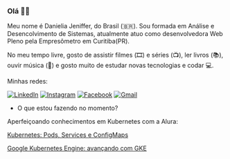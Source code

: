 ### Olá 👋😄

Meu nome é Danielia Jeniffer, do Brasil (🇧🇷). Sou formada em Análise e Desencolvimento de Sistemas, atualmente atuo como desenvolvedora Web Pleno pela Empresômetro em Curitiba(PR).

No meu tempo livre, gosto de assistir filmes (🎞️) e séries (📺), ler livros (📚), ouvir música (🎵) e gosto muito de estudar novas tecnologias e codar :computer:. 

Minhas redes: 

[![LinkedIn](https://img.shields.io/badge/-LinkedIn-blue?style=flat-square&logo=Linkedin&logoColor=white&link=https://www.linkedin.com/in/danielia-jeniffer)](https://www.linkedin.com/in/danielia-jeniffer)  [![Instagram](https://img.shields.io/badge/-Instagram-orange?style=flat-square&logo=Instagram&logoColor=white&link=https://www.instagram.com/jenifferbaclan/?hl=pt-br)](https://www.instagram.com/jenifferbaclan/?hl=pt-br)  [![Facebook](https://img.shields.io/badge/-Facebook-blue?style=flat-square&logo=Facebook&logoColor=white&link=https://www.facebook.com/jeniffer.baclan)](https://www.facebook.com/jeniffer.baclan)  [![Gmail](https://img.shields.io/badge/-jenifferbaclan12@gmail.com-c14438?style=flat-square&logo=Gmail&logoColor=white&link=mailto:jenifferbaclan12@gmail.com)](mailto:jenifferbaclan12@gmail.com)

- O que estou fazendo no momento?

Aperfeiçoando conhecimentos em Kubernetes com a Alura:

[Kubernetes: Pods, Services e ConfigMaps](https://cursos.alura.com.br/course/kubernetes-pods-services-configmap)

[Google Kubernetes Engine: avançando com GKE](https://cursos.alura.com.br/course/google-kubernetes-engine-avancando-gke)

